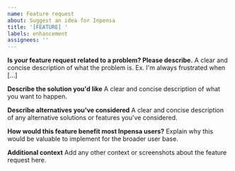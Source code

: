 ```yaml
---
name: Feature request
about: Suggest an idea for Inpensa
title: '[FEATURE] '
labels: enhancement
assignees: ''
---
```


**Is your feature request related to a problem? Please describe.**
A clear and concise description of what the problem is. Ex. I'm always frustrated when [...]

**Describe the solution you'd like**
A clear and concise description of what you want to happen.

**Describe alternatives you've considered**
A clear and concise description of any alternative solutions or features you've considered.

**How would this feature benefit most Inpensa users?**
Explain why this would be valuable to implement for the broader user base.

**Additional context**
Add any other context or screenshots about the feature request here. 